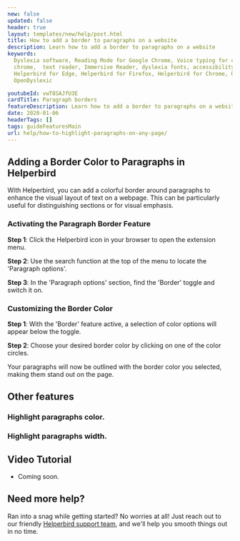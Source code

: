 ```yaml
---
new: false
updated: false
header: true
layout: templates/new/help/post.html
title: How to add a border to paragraphs on a website
description: Learn how to add a border to paragraphs on a website
keywords:
  Dyslexia software, Reading Mode for Google Chrome, Voice typing for chrome, Text to speech for
  chrome,  text reader, Immersive Reader, dyslexia fonts, accessibility software, dyslexia software,
  Helperbird for Edge, Helperbird for Firefox, Helperbird for Chrome, Opendyslexic for Chrome,
  OpenDyslexic

youtubeId: vwT8SAJfU3E
cardTitle: Paragraph borders
featureDescription: Learn how to add a border to paragraphs on a website.
date: 2020-01-06
headerTags: []
tags: guideFeaturesMain
url: help/how-to-highlight-paragraphs-on-any-page/
---
```


## Adding a Border Color to Paragraphs in Helperbird

With Helperbird, you can add a colorful border around paragraphs to enhance the visual layout of text on a webpage. This can be particularly useful for distinguishing sections or for visual emphasis.

### Activating the Paragraph Border Feature

**Step 1**: Click the Helperbird icon in your browser to open the extension menu.

**Step 2**: Use the search function at the top of the menu to locate the 'Paragraph options'.

**Step 3**: In the 'Paragraph options' section, find the 'Border' toggle and switch it on.

### Customizing the Border Color

**Step 1**: With the 'Border' feature active, a selection of color options will appear below the toggle.

**Step 2**: Choose your desired border color by clicking on one of the color circles.

Your paragraphs will now be outlined with the border color you selected, making them stand out on the page.



## Other features

### Highlight paragraphs color.
### Highlight paragraphs width.


## Video Tutorial

- Coming soon.



## Need more help?

Ran into a snag while getting started? No worries at all! Just reach out to our friendly [Helperbird support team](/support/), and we'll help you smooth things out in no time.



